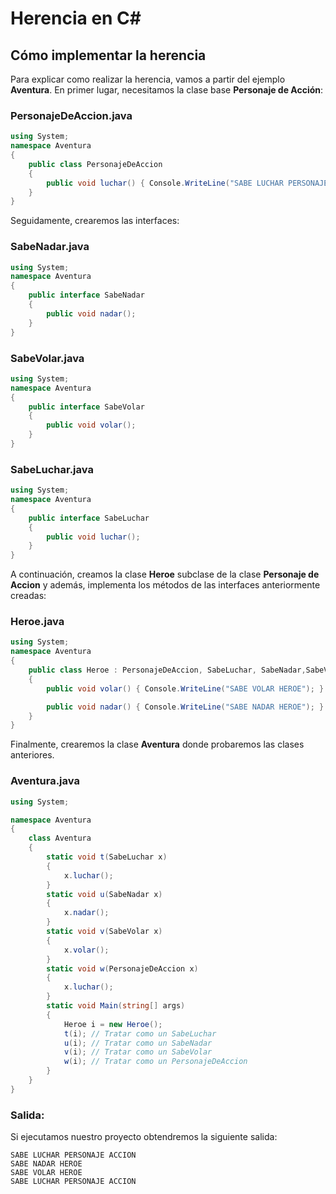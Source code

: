 # Herencia en C# 

## Cómo implementar la herencia
Para explicar como realizar la herencia, vamos a partir del ejemplo **Aventura**. 
En primer lugar, necesitamos la clase base **Personaje de Acción**:

### PersonajeDeAccion.java
```csharp
using System;
namespace Aventura
{
    public class PersonajeDeAccion 
    {
        public void luchar() { Console.WriteLine("SABE LUCHAR PERSONAJE ACCION"); }
    }
}

```
Seguidamente, crearemos las interfaces:
### SabeNadar.java
```csharp
using System;
namespace Aventura
{
    public interface SabeNadar
    {
        public void nadar();
    }
}

```
### SabeVolar.java
```csharp
using System;
namespace Aventura
{
    public interface SabeVolar
    {
        public void volar();
    }
}
```
### SabeLuchar.java
```csharp
using System;
namespace Aventura
{
    public interface SabeLuchar
    {
        public void luchar();
    }
}
```
A continuación, creamos la clase **Heroe** subclase de la clase **Personaje de Accion** y además, implementa los métodos de las interfaces anteriormente creadas:
### Heroe.java
```csharp
using System;
namespace Aventura
{
    public class Heroe : PersonajeDeAccion, SabeLuchar, SabeNadar,SabeVolar
    { 
        public void volar() { Console.WriteLine("SABE VOLAR HEROE"); }

        public void nadar() { Console.WriteLine("SABE NADAR HEROE"); }
    }
}
```
Finalmente, crearemos la clase **Aventura** donde probaremos las clases anteriores.
### Aventura.java
```csharp
using System;

namespace Aventura
{
    class Aventura
    {
        static void t(SabeLuchar x)
        {
            x.luchar();
        }
        static void u(SabeNadar x)
        {
            x.nadar();
        }
        static void v(SabeVolar x)
        {
            x.volar();
        }
        static void w(PersonajeDeAccion x)
        {
            x.luchar();
        }
        static void Main(string[] args)
        {
            Heroe i = new Heroe();
            t(i); // Tratar como un SabeLuchar
            u(i); // Tratar como un SabeNadar
            v(i); // Tratar como un SabeVolar
            w(i); // Tratar como un PersonajeDeAccion
        }
    }
}
```
### Salida:
Si ejecutamos nuestro proyecto obtendremos la siguiente salida:
```
SABE LUCHAR PERSONAJE ACCION
SABE NADAR HEROE
SABE VOLAR HEROE
SABE LUCHAR PERSONAJE ACCION
```
